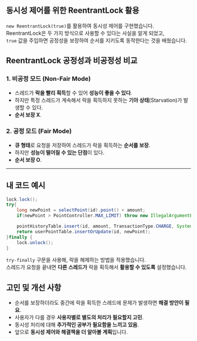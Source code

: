 ## 동시성 제어를 위한 ReentrantLock 활용

`new ReentrantLock(true)`를 활용하여 동시성 제어를 구현했습니다.  
ReentrantLock은 두 가지 방식으로 사용할 수 있다는 사실을 알게 되었고,  
`true` 값을 주입하면 공정성을 보장하여 순서를 지키도록 동작한다는 것을 배웠습니다.

## ReentrantLock 공정성과 비공정성 비교

### 1. **비공정 모드** (Non-Fair Mode)
- 스레드가 **락을 빨리 획득**할 수 있어 **성능이 좋을 수 있다**.
- 하지만 특정 스레드가 계속해서 락을 획득하지 못하는 **기아 상태**(Starvation)가 발생할 수 있다.
- **순서 보장 X**.

### 2. **공정 모드** (Fair Mode)
- **큐 형태**로 요청을 저장하여 스레드가 락을 획득하는 **순서를 보장**.
- 하지만 **성능이 떨어질 수 있는 단점**이 있다.
- **순서 보장 O**.

---

## 내 코드 예시

```java
lock.lock();
try{
    long newPoint = selectPoint(id).point() + amount;
    if(newPoint > PointController.MAX_LIMIT) throw new IllegalArgumentException("최대 잔고를 초과");

    pointHistoryTable.insert(id, amount, TransactionType.CHARGE, System.currentTimeMillis());
    return userPointTable.insertOrUpdate(id, newPoint);
}finally {
    lock.unlock();
}
```
`try-finally` 구문을 사용해, 락을 해제하는 방법을 적용했습니다.  
스레드가 요청을 끝내면 **다른 스레드가** 락을 획득해서 **활용할 수 있도록** 설정했습니다.

## 고민 및 개선 사항
- 순서를 보장하더라도 중간에 락을 획득한 스레드에 문제가 발생하면 **해결 방안이 필요**.
- 사용자가 다를 경우 **사용자별로 별도의 처리가 필요할지 고민**.
- 동시성 처리에 대해 **추가적인 공부가 필요함을 느끼고 있음**.
- 앞으로 **동시성 제어와 해결책을 더 알아볼 계획**입니다.
